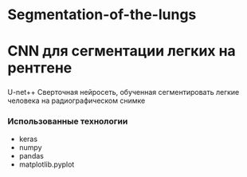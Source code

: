 # Segmentation-of-the-lungs
# CNN для сегментации легких на рентгене

### 
U-net++ Сверточная нейросеть, обученная сегментировать легкие человека на радиографическом снимке

### Использованные технологии <br>
* keras 
* numpy 
* pandas 
* matplotlib.pyplot 

